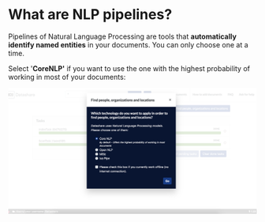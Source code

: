 # What are NLP pipelines?

Pipelines of Natural Language Processing are tools that **automatically identify named entities** in your documents. You can only choose one at a time. 

Select '**CoreNLP'** if you want to use the one with the highest probability of working in most of your documents:

![](../.gitbook/assets/2222.png)

